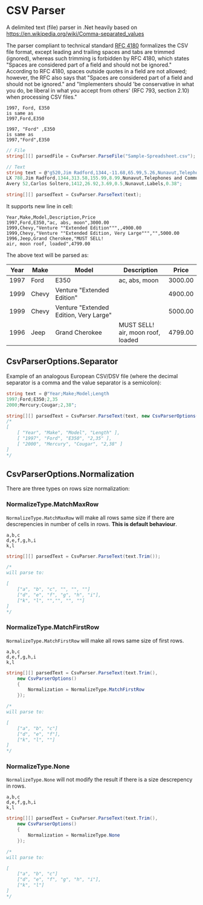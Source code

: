 # CSV Parser

A delimited text (file) parser in .Net heavily based on https://en.wikipedia.org/wiki/Comma-separated_values

The parser compliant to technical standard [RFC 4180](https://datatracker.ietf.org/doc/html/rfc4180) formalizes the CSV file format, except leading and trailing spaces and tabs are trimmed (ignored), whereas such trimming is forbidden by RFC 4180, which states "Spaces are considered part of a field and should not be ignored." According to RFC 4180, spaces outside quotes in a field are not allowed; however, the RFC also says that "Spaces are considered part of a field and should not be ignored." and "Implementers should 'be conservative in what you do, be liberal in what you accept from others' (RFC 793, section 2.10) when processing CSV files."

```
1997, Ford, E350
is same as
1997,Ford,E350

1997, "Ford" ,E350
is same as
1997,"Ford",E350
```

```C#
// File
string[][] parsedFile = CsvParser.ParseFile("Sample-Spreadsheet.csv");

// Text
string text = @"g520,Jim Radford,1344,-11.68,65.99,5.26,Nunavut,Telephones and Communication,0.59
LX 788,Jim Radford,1344,313.58,155.99,8.99,Nunavut,Telephones and Communication,0.58
Avery 52,Carlos Soltero,1412,26.92,3.69,0.5,Nunavut,Labels,0.38";

string[][] parsedText = CsvParser.ParseText(text);

```

It supports new line in cell:

```
Year,Make,Model,Description,Price
1997,Ford,E350,"ac, abs, moon",3000.00
1999,Chevy,"Venture ""Extended Edition""",,4900.00
1999,Chevy,"Venture ""Extended Edition, Very Large""","",5000.00
1996,Jeep,Grand Cherokee,"MUST SELL!
air, moon roof, loaded",4799.00
```

The above text will be parsed as:

| Year | Make  | Model                                  | Description                           | Price   |
| ---- | ----- | -------------------------------------- | ------------------------------------- | ------- |
| 1997 | Ford  | E350                                   | ac, abs, moon                         | 3000.00 |
| 1999 | Chevy | Venture "Extended Edition"             |                                       | 4900.00 |
| 1999 | Chevy | Venture "Extended Edition, Very Large" |                                       | 5000.00 |
| 1996 | Jeep  | Grand Cherokee                         | MUST SELL!<br/>air, moon roof, loaded | 4799.00 |

## CsvParserOptions.Separator

Example of an analogous European CSV/DSV file (where the decimal separator is a comma and the value separator is a semicolon):

```C#
string text = @"Year;Make;Model;Length
1997;Ford;E350;2,35
2000;Mercury;Cougar;2,38";

string[][] parsedText = CsvParser.ParseText(text, new CsvParserOptions(){ Separator = ';' });
/*
[
    [ "Year", "Make", "Model", "Length" ],
    [ "1997", "Ford", "E350", "2,35" ],
    [ "2000", "Mercury", "Cougar", "2,38" ]
]
*/

```

## CsvParserOptions.Normalization

There are three types on rows size normalization:

### NormalizeType.MatchMaxRow

`NormalizeType.MatchMaxRow` will make all rows same size if there are descrepencies in number of cells in rows. **This is default behaviour**.

```
a,b,c
d,e,f,g,h,i
k,l
```

```C#
string[][] parsedText = CsvParser.ParseText(text.Trim());

/*
will parse to:

[
    ["a", "b", "c", "", "", ""]
    ["d", "e", "f", "g", "h", "i"],
    ["k", "l", "","", "", ""]
]
*/
```

### NormalizeType.MatchFirstRow

`NormalizeType.MatchFirstRow` will make all rows same size of first rows.

```
a,b,c
d,e,f,g,h,i
k,l
```

```C#
string[][] parsedText = CsvParser.ParseText(text.Trim(),
    new CsvParserOptions()
    {
        Normalization = NormalizeType.MatchFirstRow
    });

/*
will parse to:

[
    ["a", "b", "c"]
    ["d", "e", "f"],
    ["k", "l", ""]
]
*/
```

### NormalizeType.None

`NormalizeType.None` will not modify the result if there is a size descrepency in rows.

```
a,b,c
d,e,f,g,h,i
k,l
```

```C#
string[][] parsedText = CsvParser.ParseText(text.Trim(),
    new CsvParserOptions()
    {
        Normalization = NormalizeType.None
    });

/*
will parse to:

[
    ["a", "b", "c"]
    ["d", "e", "f", "g", "h", "i"],
    ["k", "l"]
]
*/
```
